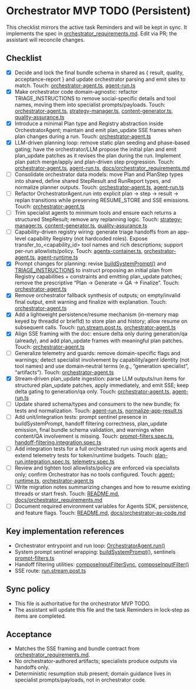 # Orchestrator MVP TODO (Persistent)

This checklist mirrors the active task Reminders and will be kept in sync. It implements the spec in [orchestrator_requirements.md](awesomeposter/docs/orchestrator_requirements.md:1). Edit via PR; the assistant will reconcile changes.

## Checklist

- [x] Decide and lock the final bundle schema in shared as { result, quality, acceptance-report } and update orchestrator parsing and emit sites to match. Touch: [orchestrator-agent.ts](awesomeposter/packages/agents-server/src/services/orchestrator-agent.ts:406), [agent-run.ts](awesomeposter/packages/shared/src/agent-run.ts)
- [x] Make orchestrator code domain-agnostic: refactor TRIAGE_INSTRUCTIONS to remove social-specific details and tool names, moving them into specialist prompts/payloads. Touch: [orchestrator-agent.ts](awesomeposter/packages/agents-server/src/services/orchestrator-agent.ts), [strategy-manager.ts](awesomeposter/packages/agents-server/src/agents/strategy-manager.ts), [content-generator.ts](awesomeposter/packages/agents-server/src/agents/content-generator.ts), [quality-assurance.ts](awesomeposter/packages/agents-server/src/agents/quality-assurance.ts)
- [x] Introduce a minimal Plan type and Registry abstraction inside OrchestratorAgent; maintain and emit plan_update SSE frames when plan changes during a run. Touch: [orchestrator-agent.ts](awesomeposter/packages/agents-server/src/services/orchestrator-agent.ts)
- [x] LLM-driven planning loop: remove static plan seeding and phase-based gating; have the orchestrator/LLM propose the initial plan and emit plan_update patches as it revises the plan during the run. Implement plan patch merge/apply and plan-driven step progression. Touch: [orchestrator-agent.ts](awesomeposter/packages/agents-server/src/services/orchestrator-agent.ts), [agent-run.ts](awesomeposter/packages/shared/src/agent-run.ts), [docs/orchestrator_requirements.md](awesomeposter/docs/orchestrator_requirements.md)
- [ ] Consolidate orchestrator data models: move Plan and PlanStep types into shared, define shared StepResult and RunReport types, and normalize planner outputs. Touch: [orchestrator-agent.ts](awesomeposter/packages/agents-server/src/services/orchestrator-agent.ts), [agent-run.ts](awesomeposter/packages/shared/src/agent-run.ts)
- [ ] Refactor OrchestratorAgent.run into explicit plan → step → result → replan transitions while preserving RESUME_STORE and SSE emissions. Touch: [orchestrator-agent.ts](awesomeposter/packages/agents-server/src/services/orchestrator-agent.ts)
- [ ] Trim specialist agents to minimum tools and ensure each returns a structured StepResult; remove any replanning logic. Touch: [strategy-manager.ts](awesomeposter/packages/agents-server/src/agents/strategy-manager.ts), [content-generator.ts](awesomeposter/packages/agents-server/src/agents/content-generator.ts), [quality-assurance.ts](awesomeposter/packages/agents-server/src/agents/quality-assurance.ts)
- [ ] Capability-driven registry wiring: generate triage handoffs from an app-level capability Registry (not hardcoded roles). Expose transfer_to_<capability_id> tool names and rich descriptions; support per-run allowlists/policy. Touch: [agents-container.ts](awesomeposter/packages/agents-server/src/services/agents-container.ts), [orchestrator-agent.ts](awesomeposter/packages/agents-server/src/services/orchestrator-agent.ts), [agent-runtime.ts](awesomeposter/packages/agents-server/src/services/agent-runtime.ts)
- [x] Prompt changes for planning: revise [buildSystemPrompt()](awesomeposter/packages/agents-server/src/services/orchestrator-agent.ts:513) and [TRIAGE_INSTRUCTIONS](awesomeposter/packages/agents-server/src/services/orchestrator-agent.ts:224) to instruct proposing an initial plan from Registry capabilities + constraints and emitting plan_update patches; remove the prescriptive “Plan → Generate → QA → Finalize”. Touch: [orchestrator-agent.ts](awesomeposter/packages/agents-server/src/services/orchestrator-agent.ts)
- [x] Remove orchestrator fallback synthesis of outputs; on empty/invalid final output, emit warning and finalize with explanation. Touch: [orchestrator-agent.ts](awesomeposter/packages/agents-server/src/services/orchestrator-agent.ts)
- [x] Add a lightweight persistence/resume mechanism (in-memory map keyed by threadId or briefId) to store plan and history; allow resume on subsequent calls. Touch: [run.stream.post.ts](awesomeposter/packages/agents-server/routes/api/v1/agent/run.stream.post.ts), [orchestrator-agent.ts](awesomeposter/packages/agents-server/src/services/orchestrator-agent.ts)
- [x] Align SSE framing with the doc: ensure delta only during generation/qa (already), and add plan_update frames with meaningful plan patches. Touch: [orchestrator-agent.ts](awesomeposter/packages/agents-server/src/services/orchestrator-agent.ts)
- [ ] Generalize telemetry and guards: remove domain-specific flags and warnings; detect specialist involvement by capability/agent identity (not tool names) and use domain‑neutral terms (e.g., “generation specialist”, “artifacts”). Touch: [orchestrator-agent.ts](awesomeposter/packages/agents-server/src/services/orchestrator-agent.ts)
- [x] Stream‑driven plan_update ingestion: parse LLM outputs/run items for structured plan_update patches, apply immediately, and emit SSE; keep delta gating to generation/qa only. Touch: [orchestrator-agent.ts](awesomeposter/packages/agents-server/src/services/orchestrator-agent.ts), [agent-run.ts](awesomeposter/packages/shared/src/agent-run.ts)
- [ ] Update shared schema/types and consumers to the new bundle; fix tests and normalization. Touch: [agent-run.ts](awesomeposter/packages/shared/src/agent-run.ts), [normalize-app-result.ts](awesomeposter/src/lib/normalize-app-result.ts)
- [ ] Add unit/integration tests: prompt sentinel presence in buildSystemPrompt, handoff filtering correctness, plan_update emission, final bundle schema validation, and warnings when content/QA involvement is missing. Touch: [prompt-filters.spec.ts](awesomeposter/packages/agents-server/__tests__/prompt-filters.spec.ts), [handoff-filtering.integration.spec.ts](awesomeposter/packages/agents-server/__tests__/handoff-filtering.integration.spec.ts)
- [ ] Add integration tests for a full orchestrated run using mock agents and extend telemetry tests for token/runtime budgets. Touch: [plan-run.integration.spec.ts](awesomeposter/packages/agents-server/__tests__/plan-run.integration.spec.ts), [telemetry.spec.ts](awesomeposter/packages/agents-server/__tests__/telemetry.spec.ts)
- [ ] Review and tighten tool allowlists/policy are enforced via specialists only; confirm Orchestrator has no tools configured. Touch: [agent-runtime.ts](awesomeposter/packages/agents-server/src/services/agent-runtime.ts:60), [orchestrator-agent.ts](awesomeposter/packages/agents-server/src/services/orchestrator-agent.ts:238)
- [ ] Write migration notes summarizing changes and how to resume existing threads or start fresh. Touch: [README.md](awesomeposter/README.md), [docs/orchestrator_requirements.md](awesomeposter/docs/orchestrator_requirements.md:1)
- [ ] Document required environment variables for Agents SDK, persistence, and feature flags. Touch: [README.md](awesomeposter/README.md), [docs/orchestrator-as-code.md](awesomeposter/docs/orchestrator-as-code.md)

## Key implementation references

- Orchestrator entrypoint and run loop: [OrchestratorAgent.run()](awesomeposter/packages/agents-server/src/services/orchestrator-agent.ts:83)
- System prompt sentinel wrapping: [buildSystemPrompt()](awesomeposter/packages/agents-server/src/services/orchestrator-agent.ts:476), sentinels [prompt-filters.ts](awesomeposter/packages/agents-server/src/utils/prompt-filters.ts:6)
- Handoff filtering utilities: [composeInputFilterSync](awesomeposter/packages/agents-server/src/services/orchestrator-agent.ts:30), [composeInputFilter()](awesomeposter/packages/agents-server/src/utils/prompt-filters.ts:139)
- SSE route: [run.stream.post.ts](awesomeposter/packages/agents-server/routes/api/v1/agent/run.stream.post.ts:1)

## Sync policy

- This file is authoritative for the orchestrator MVP TODO.
- The assistant will update this file and the task Reminders in lock‑step as items are completed.

## Acceptance

- Matches the SSE framing and bundle contract from [orchestrator_requirements.md](awesomeposter/docs/orchestrator_requirements.md:87).
- No orchestrator-authored artifacts; specialists produce outputs via handoffs only.
- Deterministic resumption stub present; domain guidance lives in specialist prompts/payloads, not in orchestrator code.